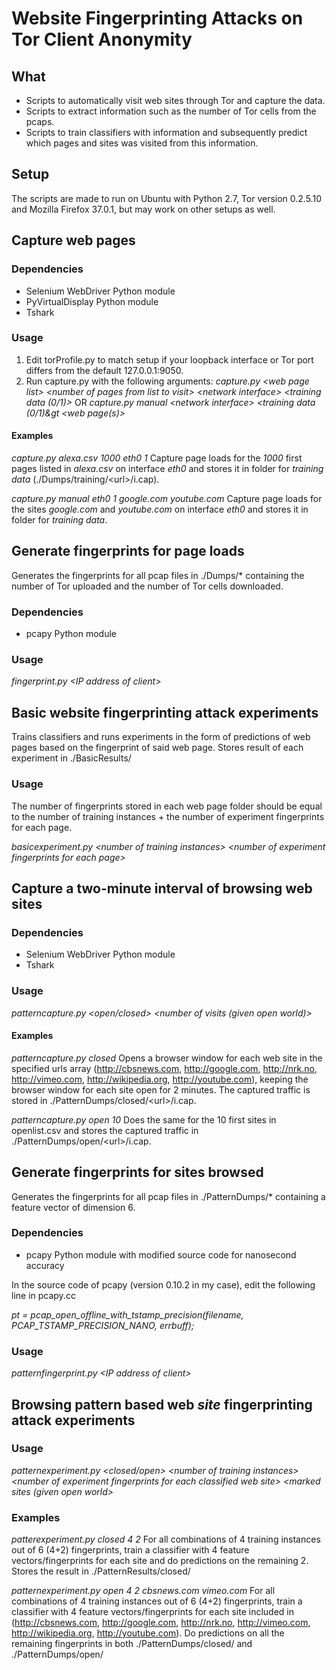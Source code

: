 # Website Fingerprinting Attacks on Tor Client Anonymity

## What

* Scripts to automatically visit web sites through Tor and capture the data.
* Scripts to extract information such as the number of Tor cells from the pcaps.
* Scripts to train classifiers with information and subsequently predict which pages and sites was visited from this information.

## Setup

The scripts are made to run on Ubuntu with Python 2.7, Tor version 0.2.5.10 and Mozilla Firefox 37.0.1, but may work on other setups as well.

## Capture web pages

### Dependencies

* Selenium WebDriver Python module
* PyVirtualDisplay Python module
* Tshark

### Usage

1. Edit torProfile.py to match setup if your loopback interface or Tor port differs from the default 127.0.0.1:9050.
2. Run capture.py with the following arguments:
*capture.py &lt;web page list&gt; &lt;number of pages from list to visit&gt; &lt;network interface&gt; &lt;training data (0/1)&gt;* OR
*capture.py manual &lt;network interface&gt; &lt;training data (0/1)&gt &lt;web page(s)&gt;*

#### Examples

*capture.py alexa.csv 1000 eth0 1*
Capture page loads for the *1000* first pages listed in *alexa.csv* on interface *eth0* and stores it in folder for *training data* (./Dumps/training/&lt;url&gt;/i.cap).

*capture.py manual eth0 1 google.com youtube.com*
Capture page loads for the sites *google.com* and *youtube.com* on interface *eth0* and stores it in folder for *training data*.

## Generate fingerprints for page loads

Generates the fingerprints for all pcap files in ./Dumps/* containing the number of Tor uploaded and the number of Tor cells downloaded.

### Dependencies

* pcapy Python module

### Usage

*fingerprint.py &lt;IP address of client&gt;*

## Basic website fingerprinting attack experiments

Trains classifiers and runs experiments in the form of predictions of web pages based on the fingerprint of said web page. Stores result of each experiment in ./BasicResults/

### Usage

The number of fingerprints stored in each web page folder should be equal to the number of training instances + the number of experiment fingerprints for each page.

*basicexperiment.py &lt;number of training instances&gt; &lt;number of experiment fingerprints for each page&gt;*

## Capture a two-minute interval of browsing web sites

### Dependencies

* Selenium WebDriver Python module
* Tshark

### Usage

*patterncapture.py &lt;open/closed&gt; &lt;number of visits (given open world)&gt;*

#### Examples

*patterncapture.py closed*
Opens a browser window for each web site in the specified urls array (http://cbsnews.com, http://google.com, http://nrk.no, http://vimeo.com, http://wikipedia.org, http://youtube.com), keeping the browser window for each site open for 2 minutes. The captured traffic is stored in ./PatternDumps/closed/&lt;url&gt;/i.cap.

*patterncapture.py open 10*
Does the same for the 10 first sites in openlist.csv and stores the captured traffic in ./PatternDumps/open/&lt;url&gt;/i.cap.

## Generate fingerprints for sites browsed

Generates the fingerprints for all pcap files in ./PatternDumps/* containing a feature vector of dimension 6.

### Dependencies

* pcapy Python module with modified source code for nanosecond accuracy

In the source code of pcapy (version 0.10.2 in my case), edit the following line in pcapy.cc

*pt = pcap_open_offline_with_tstamp_precision(filename, PCAP_TSTAMP_PRECISION_NANO, errbuff);*

### Usage

*patternfingerprint.py &lt;IP address of client&gt;*

## Browsing pattern based web *site* fingerprinting attack experiments

### Usage

*patternexperiment.py &lt;closed/open&gt; &lt;number of training instances&gt; &lt;number of experiment fingerprints for each classified web site&gt; &lt;marked sites (given open world&gt;*

### Examples

*patterexperiment.py closed 4 2*
For all combinations of 4 training instances out of 6 (4+2) fingerprints, train a classifier with 4 feature vectors/fingerprints for each site and do predictions on the remaining 2. Stores the result in ./PatternResults/closed/

*patternexperiment.py open 4 2 cbsnews.com vimeo.com*
For all combinations of 4 training instances out of 6 (4+2) fingerprints, train a classifier with 4 feature vectors/fingerprints for each site included in (http://cbsnews.com, http://google.com, http://nrk.no, http://vimeo.com, http://wikipedia.org, http://youtube.com). Do predictions on all the remaining fingerprints in both ./PatternDumps/closed/ and ./PatternDumps/open/